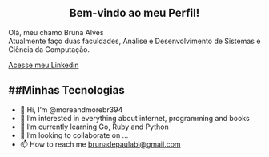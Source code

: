 <center><h2> Bem-vindo ao meu Perfil! </h2></center>

Olá, meu chamo Bruna Alves<br> 
Atualmente faço duas faculdades, Análise e Desenvolvimento de Sistemas e Ciência da Computação.

[Acesse meu Linkedin](https://www.linkedin.com/in/bruna-alves-de-paula-25b198210/)

##Minhas Tecnologias
---------



          




- 👋 Hi, I’m @moreandmorebr394
- 👀 I’m interested in everything about internet, programming and books
- 🌱 I’m currently learning Go, Ruby and Python
- 💞️ I’m looking to collaborate on ...
- 📫 How to reach me brunadepaulabl@gmail.com

<!---
moreandmorebr394/moreandmorebr394 is a ✨ special ✨ repository because its `README.md` (this file) appears on your GitHub profile.
You can click the Preview link to take a look at your changes.
--->
